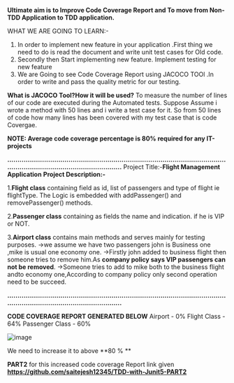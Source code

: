   **Ultimate aim is to Improve Code Coverage Report and To move from Non-TDD Application to TDD application.**

WHAT WE ARE GOING TO LEARN:-

1. In order to implement new feature in your application .First thing we need to do is read the document and write unit test cases for Old code.
2. Secondly then Start implementing new feature. Implement testing for new feature
3. We are Going to see Code Coverage Report using JACOCO TOOl .In order to write and pass the quality metric for our testing.

**What is JACOCO Tool?How it will be used?**
To measure the number of lines of our code are executed during the Automated tests. Suppose Assume i wrote a method with 50 lines and i write a test case for it.
So from 50 lines of code how many lines has been covered with my test case that is code Covergae.

**NOTE: Average code coverage percentage is 80% required for any IT-projects**

**...................................................................................................................................................................**
Project Title:-**Flight Management Application**
**Project Description:-**

1.**Flight class** containing field as id, list of passengers and type of flight ie flightType.
The Logic is embedded with addPassenger() and removePassenger() methods.

2.**Passenger class** containing as fields the name and indication. if he is VIP or NOT.

3.**Airport class** contains main methods and serves mainly for testing purposes.
->we assume we have two passengers john is Business one ,mike is usual one economy one.
->Firstly john added to business flight then someone tries to remove him.As **company policy says VIP passengers can not be removed**.
->Someone tries to add to mike both to the business flight andto economy one,According to company policy only second operation need to
be succeed.


**...................................................................................................................................................................**

**CODE COVERAGE REPORT GENERATED BELOW**
Airport - 0%
Flight Class - 64%
Passenger Class - 60%

![image](https://user-images.githubusercontent.com/108732167/234214792-8a471290-b6ec-4bae-b369-1479012aac49.png)


We need to increase it to  above **80 % **

**PART2** for this increased code coverage Report link given **https://github.com/saitejesh12345/TDD-with-Junit5-PART2**
